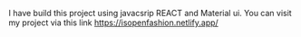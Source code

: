I have build this project using javacsrip REACT and Material ui.
You can visit my project via this link https://isopenfashion.netlify.app/
